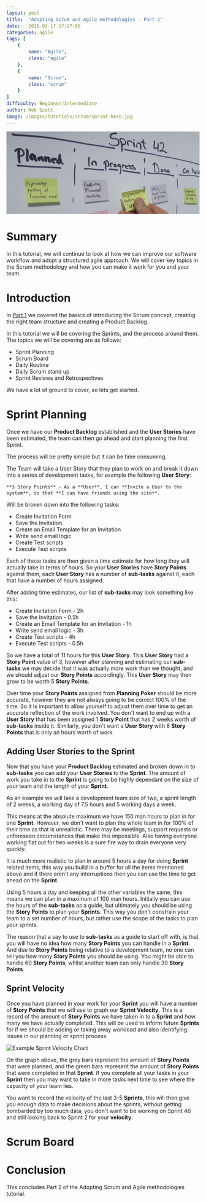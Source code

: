 ```yaml
---
layout: post
title:  "Adopting Scrum and Agile methodologies - Part 2"
date:   2015-03-17 17:27:00
categories: agile
tags: [
    {
        name: "Agile",
        class: "agile"
    },
    {
        name: "Scrum",
        class: "scrum"
    }
]
difficulty: Beginner/Intermediate
author: Rob Scott
image: /images/tutorials/scrum/sprint-hero.jpg
---
```


![Example Scrum Board](/images/tutorials/scrum/sprint-hero.jpg)

# Summary

In this tutorial, we will continue to look at how we can improve our software workflow and adopt a structured agile approach. We will cover key topics in the Scrum methodology and how you can make it work for you and your team.

# Introduction

In [Part 1](http://developmentr.com/agile/2015/02/22/adopting-scrum.html) we covered the basics of introducing the Scrum concept, creating the right team structure and creating a Product Backlog.
 
In this tutorial we will be covering the Sprints, and the process around them. The topics we will be covering are as follows: 
 
* Sprint Planning
* Scrum Board
* Daily Routine
* Daily Scrum stand up
* Sprint Reviews and Retrospectives

We have a lot of ground to cover, so lets get started.

# Sprint Planning

Once we have our **Product Backlog** established and the **User Stories** have been estimated, the team can then go ahead and start planning the first Sprint.

The process will be pretty simple but it can be time consuming.

The Team will take a User Story that they plan to work on and break it down into a series of development tasks, for example the following **User Story**:

    **3 Story Points** - As a **User**, I can **Invite a User to the system**, so that **I can have friends using the site**. 

Will be broken down into the following tasks:

* Create Invitation Form
* Save the Invitation
* Create an Email Template for an Invitation
* Write send email logic
* Create Test scripts
* Execute Test scripts

Each of these tasks are then given a time estimate for how long they will actually take in terms of hours. So your **User Stories** have **Story Points** against them, each **User Story** has a number of **sub-tasks** against it, each that have a number of hours assigned.

After adding time estimates, our list of **sub-tasks** may look something like this:

* Create Invitation Form - 2h
* Save the Invitation - 0.5h
* Create an Email Template for an Invitation - 1h
* Write send email logic - 3h
* Create Test scripts - 4h 
* Execute Test scripts - 0.5h

So we have a total of 11 hours for this **User Story**. This **User Story** had a **Story Point** value of 3, however after planning and estimating our **sub-tasks** we may decide that it was actually more work than we thought, and we should adjust our **Story Points** accordingly. This **User Story** may then grow to be worth 5 **Story Points**.
  
Over time your **Story Points** assigned from **Planning Poker** should be more accurate, however they are not always going to be correct 100% of the time. So it is important to allow yourself to adjust them over time to get an accurate reflection of the work involved. You don't want to end up with a **User Story** that has been assigned 1 **Story Point** that has 2 weeks worth of **sub-tasks** inside it. Similarly, you don't want a **User Story** with 8 **Story Points** that is only an hours worth of work.

## Adding User Stories to the Sprint

Now that you have your **Product Backlog** estimated and broken down in to **sub-tasks** you can add your **User Stories** to the **Sprint**. The amount of work you take in to the **Sprint** is going to be highly dependant on the size of your team and the length of your **Sprint**.

As an example we will take a development team size of two, a sprint length of 2 weeks, a working day of 7.5 hours and 5 working days a week.

This means at the absolute maximum we have 150 man hours to plan in for one **Sprint**. However, we don't want to plan the whole team in for 100% of their time as that is unrealistic. There may be meetings, support requests or unforeseen circumstances that make this impossible. Also having everyone working flat out for two weeks is a sure fire way to drain everyone very quickly.

It is much more realistic to plan in around 5 hours a day for doing **Sprint** related items, this way you build in a buffer for all the items mentioned above and if there aren't any interruptions then you can use the time to get ahead on the **Sprint**.

Using 5 hours a day and keeping all the other variables the same, this means we can plan in a maximum of 100 man hours. Initially you can use the hours of the **sub-tasks** as a guide, but ultimately you should be using the **Story Points** to plan your **Sprints**. This way you don't constrain your team to a set number of hours, but rather use the scope of the tasks to plan your sprints. 

The reason that a say to use to **sub-tasks** as a guide to start off with, is that you will have no idea how many **Story Points** you can handle in a **Sprint**. And due to **Story Points** being relative to a development team, no one can tell you how many **Story Points** you should be using. You might be able to handle 60 **Story Points**, whilst another team can only handle 30 **Story Points**.

## Sprint Velocity

Once you have planned in your work for your **Sprint** you will have a number of **Story Points** that we will use to graph our **Sprint Velocity**. This is a record of the amount of **Story Points** we have taken in to a **Sprint** and how many we have actually completed. This will be used to inform future **Sprints** for if we should be adding or taking away workload and also identifying issues in our planning or sprint process.

![Example Sprint Velocity Chart](/images/tutorials/scrum/velocity-chart.png)

On the graph above, the grey bars represent the amount of **Story Points** that were planned, and the green bars represent the amount of **Story Points** that were completed in that **Sprint**. If you complete all your tasks in your **Sprint** then you may want to take in more tasks next time to see where the capacity of your team lies.

You want to record the velocity of the last 3-5 **Sprints**, this will then give you enough data to make decisions about the sprints, without getting bombarded by too much data, you don't want to be working on Sprint 46 and still looking back to Sprint 2 for your **velocity**.

# Scrum Board













# Conclusion 

This concludes Part 2 of the Adopting Scrum and Agile methodologies tutorial.